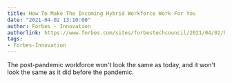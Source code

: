 ```yaml
---
title: How To Make The Incoming Hybrid Workforce Work For You
date: "2021-04-02 13:10:00"
author: Forbes - Innovation
authorlink: https://www.forbes.com/sites/forbestechcouncil/2021/04/02/how-to-make-the-incoming-hybrid-workforce-work-for-you/
tags:
- Forbes-Innovation
---
```

The post-pandemic workforce won't look the same as today, and it won't look the same as it did before the pandemic.